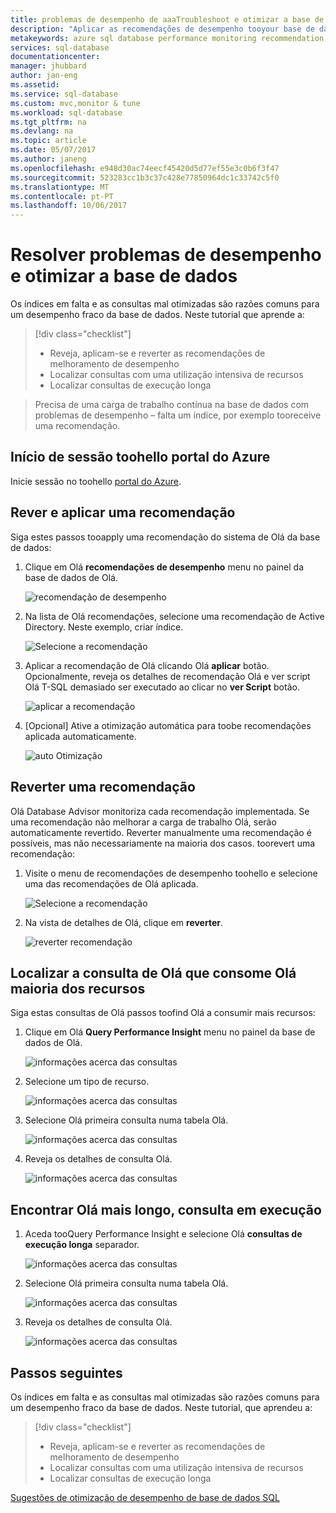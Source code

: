 ```yaml
---
title: problemas de desempenho de aaaTroubleshoot e otimizar a base de dados | Microsoft Docs
description: "Aplicar as recomendações de desempenho tooyour base de dados SQL, bem como lear como toogain informações sobre Olá desempenho das consultas de Olá em execução na sua base de dados"
metakeywords: azure sql database performance monitoring recommendation
services: sql-database
documentationcenter: 
manager: jhubbard
author: jan-eng
ms.assetid: 
ms.service: sql-database
ms.custom: mvc,monitor & tune
ms.workload: sql-database
ms.tgt_pltfrm: na
ms.devlang: na
ms.topic: article
ms.date: 05/07/2017
ms.author: janeng
ms.openlocfilehash: e948d30ac74eecf45420d5d77ef55e3c0b6f3f47
ms.sourcegitcommit: 523283cc1b3c37c428e77850964dc1c33742c5f0
ms.translationtype: MT
ms.contentlocale: pt-PT
ms.lasthandoff: 10/06/2017
---
```

# <a name="troubleshoot-performance-issues-and-optimize-your-database"></a>Resolver problemas de desempenho e otimizar a base de dados

Os índices em falta e as consultas mal otimizadas são razões comuns para um desempenho fraco da base de dados. Neste tutorial que aprende a:
> [!div class="checklist"]
> * Reveja, aplicam-se e reverter as recomendações de melhoramento de desempenho
> * Localizar consultas com uma utilização intensiva de recursos
> * Localizar consultas de execução longa

> Precisa de uma carga de trabalho contínua na base de dados com problemas de desempenho – falta um índice, por exemplo tooreceive uma recomendação.
>

## <a name="log-in-toohello-azure-portal"></a>Início de sessão toohello portal do Azure

Inicie sessão no toohello [portal do Azure](https://portal.azure.com/).

## <a name="review-and-apply-a-recommendation"></a>Rever e aplicar uma recomendação

Siga estes passos tooapply uma recomendação do sistema de Olá da base de dados:

1. Clique em Olá **recomendações de desempenho** menu no painel da base de dados de Olá.

    ![recomendação de desempenho](./media/sql-database-performance-tutorial/perf_recommendations.png)

2. Na lista de Olá recomendações, selecione uma recomendação de Active Directory. Neste exemplo, criar índice.

    ![Selecione a recomendação](./media/sql-database-performance-tutorial/create_index.png)

3. Aplicar a recomendação de Olá clicando Olá **aplicar** botão. Opcionalmente, reveja os detalhes de recomendação Olá e ver script Olá T-SQL demasiado ser executado ao clicar no **ver Script** botão.

    ![aplicar a recomendação](./media/sql-database-performance-tutorial/apply.png)

4. [Opcional] Ative a otimização automática para toobe recomendações aplicada automaticamente.

    ![auto Otimização](./media/sql-database-performance-tutorial/auto_tuning.png)

## <a name="revert-a-recommendation"></a>Reverter uma recomendação

Olá Database Advisor monitoriza cada recomendação implementada. Se uma recomendação não melhorar a carga de trabalho Olá, serão automaticamente revertido. Reverter manualmente uma recomendação é possíveis, mas não necessariamente na maioria dos casos. toorevert uma recomendação:

1. Visite o menu de recomendações de desempenho toohello e selecione uma das recomendações de Olá aplicada.

    ![Selecione a recomendação](./media/sql-database-performance-tutorial/select.png)

2. Na vista de detalhes de Olá, clique em **reverter**.

    ![reverter recomendação](./media/sql-database-performance-tutorial/revert.png)

## <a name="find-hello-query-that-consumes-hello-most-resources"></a>Localizar a consulta de Olá que consome Olá maioria dos recursos

Siga estas consultas de Olá passos toofind Olá a consumir mais recursos:

1. Clique em Olá **Query Performance Insight** menu no painel da base de dados de Olá.

    ![informações acerca das consultas](./media/sql-database-performance-tutorial/query_perf_insights.png)

2. Selecione um tipo de recurso.

    ![informações acerca das consultas](./media/sql-database-performance-tutorial/select_resource_type.png)

3. Selecione Olá primeira consulta numa tabela Olá.

    ![informações acerca das consultas](./media/sql-database-performance-tutorial/select_query.png)

4. Reveja os detalhes de consulta Olá.

    ![informações acerca das consultas](./media/sql-database-performance-tutorial/query_details.png)

## <a name="find-hello-longest-running-query"></a>Encontrar Olá mais longo, consulta em execução

1. Aceda tooQuery Performance Insight e selecione Olá **consultas de execução longa** separador.

    ![informações acerca das consultas](./media/sql-database-performance-tutorial/long_running.png)

3. Selecione Olá primeira consulta numa tabela Olá.

    ![informações acerca das consultas](./media/sql-database-performance-tutorial/select_first_query.png)

4. Reveja os detalhes de consulta Olá.

    ![informações acerca das consultas](./media/sql-database-performance-tutorial/review_query_details.png)



## <a name="next-steps"></a>Passos seguintes 
Os índices em falta e as consultas mal otimizadas são razões comuns para um desempenho fraco da base de dados. Neste tutorial, que aprendeu a:
> [!div class="checklist"]
> * Reveja, aplicam-se e reverter as recomendações de melhoramento de desempenho
> * Localizar consultas com uma utilização intensiva de recursos
> * Localizar consultas de execução longa

[Sugestões de otimização de desempenho de base de dados SQL](https://docs.microsoft.com/azure/sql-database/sql-database-troubleshoot-performance)
